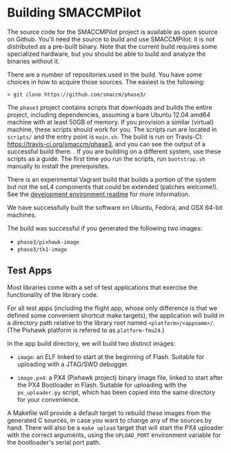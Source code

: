 # Building SMACCMPilot

The source code for the SMACCMPilot project is available as open source on
Github. You'll need the source to build and use SMACCMPilot: it is not
distributed as a pre-built binary. Note that the current build requires some
specialized hardware, but you should be able to build and analyze the binaries
without it.

There are a number of repositories used in the build. You have some choices in
how to acquire those sources. The easiest is the following:

```> git clone https://github.com/smaccm/phase3/```

The `phase3` project contains scripts that downloads and builds the entire
project, including dependencies, assuming a bare Ubuntu 12.04 amd64 machine with
at least 50GB of memory. If you provision a similar (virtual) machine, these
scripts should work for you. The scripts run are located in `scripts/` and the
entry point is `main.sh`. The build is run on Travis-CI:
<https://travis-ci.org/smaccm/phase3>, and you can see the output of a
successful build there. . If you are building on a different system, use these
scripts as a guide. The first time you run the scripts, run `bootstrap.sh`
manually to install the prerequisites.

There is an experimental Vagrant build that builds a portion of the system but
not the seL4 components that could be extended (patches welcome!). See the
[development environment readme](https://github.com/GaloisInc/smaccmpilot-build/tree/master/development-environment)
for more information.

We have successfully built the software on Ubuntu, Fedora, and OSX 64-bit
machines.

The build was successful if you generated the following two images:

* `phase3/pixhawk-image`
* `phase3/tk1-image`

## Test Apps

Most libraries come with a set of test applications that exercise the
functionality of the library code.

For all test apps (including the flight app, whose only difference is that we
defined some convenient shortcut make targets), the application will build in a
directory path relative to the library root named `<platform>/<appname>/`. (The
Pixhawk platform is refered to as `platform-fmu24`.)

In the app build directory, we will build two distinct images:

* `image`: an ELF linked to start at the beginning of Flash. Suitable for
  uploading with a JTAG/SWD debugger.

* `image.px4`: a PX4 (Pixhawk project) binary image file, linked to start after
  the PX4 Bootloader in Flash. Suitable for uploading with the `px_uploader.py`
  script, which has been copied into the same directory for your convenience.

A Makefile will provide a default target to rebuild these images from the
generated C sources, in case you want to change any of the sources by hand.
There will also be a `make upload` target that will start the PX4 uploader with
the correct arguments, using the `UPLOAD_PORT` environment variable for the
bootloader's serial port path.

